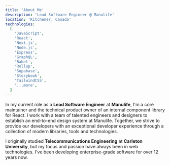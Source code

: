 ```yaml
---
title: 'About Me'
description: 'Lead Software Engineer @ Manulife'
location: 'Kitchener, Canada'
technologies:
  [
    'JavaScript',
    'React',
    'Next.js',
    'Node.js',
    'Express',
    'GraphQL',
    'Babel',
    'Rollup',
    'Supabase',
    'Storybook',
    'TailwindCSS',
    '...more',
  ]
---
```


In my current role as a **Lead Software Engineer** at **Manulife**, I'm a core maintainer and the technical product owner of an internal component library for React. I work with a team of talented engineers and designers to establish an end-to-end design system at Manulife. Together, we strive to provide our developers with an exceptional developer experience through a collection of modern libraries, tools and technologies.

I originally studied **Telecommunications Engineering** at **Carleton University**, but my focus and passion have always been in web technologies. I've been developing enterprise-grade software for over 12 years now.
